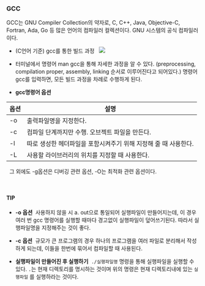 ### GCC
GCC는 GNU Compiler Collection의 약자로, C, C++, Java, Objective-C, Fortran, Ada, Go 등 많은 언어의 컴파일러 컬렉션이다. GNU 시스템의 공식 컴파일러이다.

* (C언어 기준) gcc를 통한 빌드 과정
&nbsp;
![](https://drive.google.com/uc?id=154kl4-A5LUiQbymFGCm7akJUbxRsLFWR)

* 터미널에서 명령어 man gcc을 통해 자세한 과정을 알 수 있다. (preprocessing, compilation proper, assembly, linking 순서로 이루어진다고 되어있다.) 명령어 gcc를 입력하면, 모든 빌드 과정을 차례로 수행하게 된다.
&nbsp;
* **gcc명령어 옵션**

|옵션| 설명|
|-|-|
|-o| 출력파일명을 지정한다.
|-c| 컴파일 단계까지만 수행. 오브젝트 파일을 만든다.
|-l| 따로 생성한 헤더파일을 포함시켜주기 위해 지정해 줄 때 사용한다.
|-L| 사용할 라이브러리의 위치를 지정할 때 사용한다.
&nbsp;
그 외에도 -g옵션은 디버깅 관련 옵션, -O는 최적화 관련 옵션이다.

&nbsp;&nbsp;

#### TIP
* **-o 옵션**&nbsp;
사용하지 않을 시 a. out으로 통일되어 실행파일이 만들어지는데, 이 경우 여러 번 gcc 명령어를 실행할 때마다 경고없이 실행파일이 덮어쓰기된다. 따라서 실행파일명을 지정해주는 것이 좋다.

* **-c 옵션**&nbsp;
규모가 큰 프로그램의 경우 하나의 프로그램을 여러 파일로 분리해서 작성하게 되는데, 이들을 한번에 묶어서 컴파일할 때 사용된다.

* **실행파일이 만들어진 후 실행하기**&nbsp;
`./실행파일명` 명령을 통해 실행파일을 실행할 수 있다. `.`는 현재 디렉토리를 명시하는 것이며 위의 명령은 현재 디렉토리내에 있는 `실행파일` 를 실행하라는 것이다.
